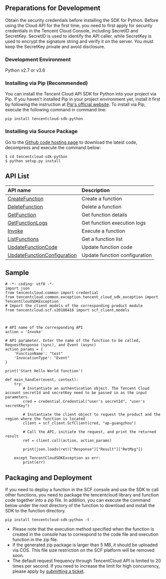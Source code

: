 ## Preparations for Development

Obtain the security credentials before installing the SDK for Python. Before using the Cloud API for the first time, you need to first apply for security credentials in the Tencent Cloud Console, including SecretID and SecretKey. SecretID is used to identify the API caller, while SecretKey is used to encrypt the signature string and verify it on the server. You must keep the SecretKey private and avoid disclosure.

### Development Environment

Python v2.7 or v3.6

### Installing via Pip (Recommended)

You can install the Tencent Cloud API SDK for Python into your project via Pip. If you haven't installed Pip in your project environment yet, install it first by following the instruction at [Pip's official website](https://pip.pypa.io/en/stable/installing/?spm=a3c0i.o32026zh.a3.6.74134958lLSo6o). To install via Pip, execute the following command in command line:
```
pip install tencentcloud-sdk-python
```

### Installing via Source Package

Go to the [Github code hosting page](https://github.com/tencentcloud/tencentcloud-sdk-python) to download the latest code, decompress and execute the command below:
```
$ cd tencentcloud-sdk-python
$ python setup.py install
```

## API List

| API name | Description |
| :--- | :------------------------------------ |
| [CreateFunction](https://cloud.tencent.com/document/api/583/18586) | Create a function |
| [DeleteFunction](https://cloud.tencent.com/document/api/583/18585) | Delete a function |
| [GetFunction](https://cloud.tencent.com/document/api/583/18584) | Get function details |
| [GetFunctionLogs](https://cloud.tencent.com/document/api/583/18583) | Get function execution logs |
| [Invoke](https://cloud.tencent.com/document/api/583/17243) | Execute a function |
| [ListFunctions](https://cloud.tencent.com/document/api/583/18582) | Get a function list |
| [UpdateFunctionCode](https://cloud.tencent.com/document/api/583/18581) | Update function code |
| [UpdateFunctionConfiguration](https://cloud.tencent.com/document/api/583/18580) | Update function configuration |

## Sample

```
# -*- coding: utf8 -*-
import json
from tencentcloud.common import credential
from tencentcloud.common.exception.tencent_cloud_sdk_exception import TencentCloudSDKException
# Import the client models of the corresponding product module
from tencentcloud.scf.v20180416 import scf_client,models



# API name of the corresponding API
action = 'Invoke'

# API parameter. Enter the name of the function to be called, RequestResponse (sync), and Event (async)
action_params = {
    'FunctionName': "test"
	'InvocationType': "Event"
}

print('Start Hello World function')

def main_handler(event, context):
    try:
        # Instantiate an authentication object. The Tencent Cloud account secretId and secretKey need to be passed in as the input parameters.
        cred = credential.Credential("user's secretId", "user's secretKey")

        # Instantiate the client object to request the product and the region where the function is located
        client = scf_client.ScfClient(cred, "ap-guangzhou")

        # Call the API, initiate the request, and print the returned result
        ret = client.call(action, action_params)
        
        print(json.loads(ret)["Response"]["Result"]["RetMsg"])

    except TencentCloudSDKException as err:
        print(err)
```

## Packaging and Deployment

If you need to deploy a function in the SCF console and use the SDK to call other functions, you need to package the tencentcloud library and function code together into a zip file. In addition, you can execute the command below under the root directory of the function to download and install the SDK to the function directory.
```
pip install tencentcloud-sdk-python -t .
```

- Please note that the execution method specified when the function is created in the console has to correspond to the code file and execution function in the zip file.
- If the generated zip package is larger than 5 MB, it should be uploaded via COS. This file size restriction on the SCF platform will be removed soon.
- The default request frequency through TencentCloud API is limited to 20 times per second. If you need to increase the limit for high concurrency, please apply by [submitting a ticket](https://console.cloud.tencent.com/workorder/category?level1_id=6&level2_id=668&source=0&data_title=%E6%97%A0%E6%9C%8D%E5%8A%A1%E5%99%A8%E4%BA%91%E5%87%BD%E6%95%B0%20SCF&step=1).
